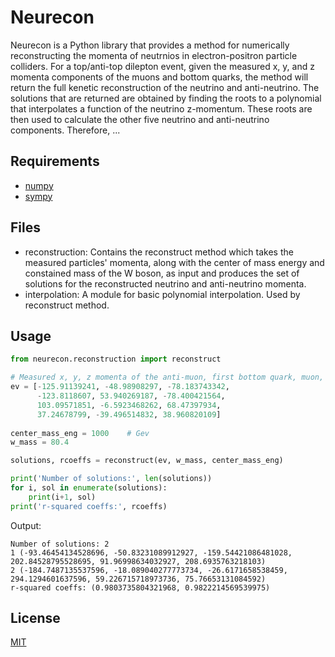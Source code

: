 # Neurecon

Neurecon is a Python library that provides a method for numerically reconstructing the momenta of neutrnios in electron-positron particle colliders. For a top/anti-top dilepton event, given the measured x, y, and z momenta components of the muons and bottom quarks, the method will return the full kenetic reconstruction of the neutrino and anti-neutrino. The solutions that are returned are obtained by finding the roots to a polynomial that interpolates a function of the neutrino z-momentum. These roots are then used to calculate the other five neutrino and anti-neutrino components. Therefore, ...



## Requirements
* [numpy](http://www.numpy.org/)
* [sympy](https://www.sympy.org/en/index.html)

## Files
* reconstruction: 
Contains the reconstruct method which takes the measured particles' momenta, along with the center of mass energy and constained mass of the W boson, as input and produces the set of solutions for the reconstructed neutrino and anti-neutrino momenta. 
* interpolation: 
A module for basic polynomial interpolation. Used by reconstruct method.


## Usage

```python
from neurecon.reconstruction import reconstruct

# Measured x, y, z momenta of the anti-muon, first bottom quark, muon, and second bottom quark in GeV.
ev = [-125.91139241, -48.98908297, -78.183743342, 
      -123.8118607, 53.940269187, -78.400421564,
      103.09571851, -6.5923468262, 68.47397934, 
      37.24678799, -39.496514832, 38.960820109]
      
center_mass_eng = 1000    # Gev
w_mass = 80.4

solutions, rcoeffs = reconstruct(ev, w_mass, center_mass_eng)

print('Number of solutions:', len(solutions))
for i, sol in enumerate(solutions):
    print(i+1, sol)
print('r-squared coeffs:', rcoeffs)
```
Output:
```
Number of solutions: 2
1 (-93.46454134528696, -50.83231089912927, -159.54421086481028, 202.84528795528695, 91.96998634032927, 208.6935763218103)
2 (-184.7487135537596, -18.089040277773734, -26.6171658538459, 294.1294601637596, 59.226715718973736, 75.76653131084592)
r-squared coeffs: (0.9803735804321968, 0.9822214569539975)
```


## License
[MIT](https://choosealicense.com/licenses/mit/)
